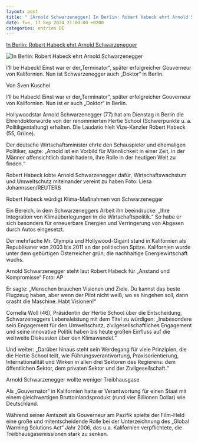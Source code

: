 ```yaml
---
layout: post
title: " [Arnold Schwarzenegger] In Berlin: Robert Habeck ehrt Arnold Schwarzenegger"
date: Tue, 17 Sep 2024 21:00:00 +0200
categories: entries DE
---
```

[In Berlin: Robert Habeck ehrt Arnold Schwarzenegger](https://www.bz-berlin.de/unterhaltung/robert-habeck-arnold-schwarzenegger)

![In Berlin: Robert Habeck ehrt Arnold Schwarzenegger](https://image.bz-berlin.de/data/uploads/2024/09/dpa_com_20090101_240917-935-254534_16i9.jpg)

I'll be Habeck! Einst war er der„Terminator“, später erfolgreicher Gouverneur von Kalifornien. Nun ist Schwarzenegger auch „Doktor“ in Berlin.

Von Sven Kuschel

I’ll be Habeck! Einst war er der„Terminator“, später erfolgreicher Gouverneur von Kalifornien. Nun ist er auch „Doktor“ in Berlin.

Hollywoodstar Arnold Schwarzenegger (77) hat am Dienstag in Berlin die Ehrendoktorwürde von der renommierten Hertie School (Schwerpunkte u. a. Politikgestaltung) erhalten. Die Laudatio hielt Vize-Kanzler Robert Habeck (55, Grüne).

Der deutsche Wirtschaftsminister ehrte den Schauspieler und ehemaligen Politiker, sagte: „Arnold ist ein Vorbild für Männlichkeit in einer Zeit, in der Männer offensichtlich damit hadern, ihre Rolle in der heutigen Welt zu finden.“

Robert Habeck lobte Arnold Schwarzenegger dafür, Wirtschaftswachstum und Umweltschutz miteinander vereint zu haben Foto: Liesa Johannssen/REUTERS

Robert Habeck würdigt Klima-Maßnahmen von Schwarzenegger

Ein Bereich, in dem Schwarzeneggers Arbeit ihn beeindrucke: „Ihre Integration von Klimaüberlegungen in die Wirtschaftspolitik.“ So habe er sich besonders für erneuerbare Energien und Verringerung von Abgasen durch Autos eingesetzt.

Der mehrfache Mr. Olympia und Hollywood-Gigant stand in Kalifornien als Republikaner von 2003 bis 2011 an der politischen Spitze. Kalifornien wurde unter dem gebürtigen Österreicher grün, die nachhaltige Energiewirtschaft wuchs.

Arnold Schwarzenegger steht laut Robert Habeck für „Anstand und Kompromisse“ Foto: AP

Er sagte: „Menschen brauchen Visionen und Ziele. Du kannst das beste Flugzeug haben, aber wenn der Pilot nicht weiß, wo es hingehen soll, dann crasht die Maschine. Habt Visionen!“

Cornelia Woll (46), Präsidentin der Hertie School über die Entscheidung, Schwarzeneggers Lebensleistung mit dem Titel zu würdigen: „Insbesondere sein Engagement für den Umweltschutz, zivilgesellschaftliches Engagement und seine innovative Politik haben bis heute großen Einfluss auf die weltweite Diskussion über den Klimawandel.“

Und weiter: „Darüber hinaus steht sein Werdegang für viele Prinzipien, die die Hertie School teilt, wie Führungsverantwortung, Praxisorientierung, Internationalität und Wirken in allen drei Sektoren des Regierens: dem öffentlichen Sektor, dem privaten Sektor und der Zivilgesellschaft.“

Arnold Schwarzenegger wollte weniger Treibhausgase

Als „Gouvernator“ in Kalifornien hatte er Verantwortung für einen Staat mit einem gleichwertigen Bruttoinlandsprodukt (rund vier Billionen Dollar) wie Deutschland.

Während seiner Amtszeit als Gouverneur am Pazifik spielte der Film-Held eine große und mitentscheidende Rolle bei der Unterzeichnung des „Global Warming Solutions Act“ Jahr 2006, das u.a. Kalifornien verpflichtete, die Treibhausgasemissionen stark zu senken.

